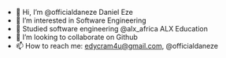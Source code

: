 - 👋 Hi, I’m  @officialdaneze Daniel Eze
- 👀 I’m interested in Software Engineering
- 🌱 Studied software engineering @alx_africa ALX Education
- 💞️ I’m looking to collaborate on Github
- 📫 How to reach me: edycram4u@gmail.com, @officialdaneze
